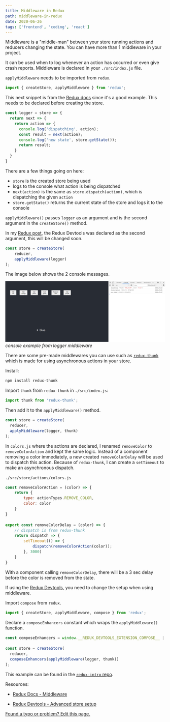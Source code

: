 ```yaml
---
title: Middleware in Redux
path: middleware-in-redux
date: 2020-06-26
tags: ['frontend', 'coding', 'react']
---
```


Middleware is a "middle-man" between your store running actions and reducers changing the state. You can have more than 1 middleware in your project.

It can be used when to log whenever an action has occurred or even give crash reports. Middleware is declared in your `./src/index.js` file.

`applyMiddleware` needs to be imported from `redux`.

```js
import { createStore, applyMiddleware } from 'redux';
```

This next snippet is from the [Redux docs](https://redux.js.org/advanced/middleware/#the-final-approach) since it's a good example. This needs to be declared before creating the store.

```js
const logger = store => {
  return next => {
    return action => {
      console.log('dispatching', action);
      const result = next(action);
      console.log('new state', store.getState());
      return result;
    }
  }
}
```
There are a few things going on here:

- `store` is the created store being used
- logs to the console what action is being dispatched
- `next(action)` is the same as `store.dispatch(action)`, which is dispatching the given `action`
- `store.getState()` returns the current state of the store and logs it to the console

`applyMiddleware()` passes `logger` as an argument and is the second argument in the `createStore()` method.

In my [Redux post](/using-redux-in-react), the Redux Devtools was declared as the second argument, this will be changed soon.

```js
const store = createStore(
    reducer,
    applyMiddleware(logger)
);
```

The image below shows the 2 console messages.

![console example from logger middleware](./images/2020-06-26/console.png)
_console example from logger middleware_

There are some pre-made middlewares you can use such as [`redux-thunk`](https://github.com/reduxjs/redux-thunk) which is made for using asynchronous actions in your store.

Install:

```bash
npm install redux-thunk
```

Import `thunk` from `redux-thunk` in `./src/index.js`:

```js
import thunk from 'redux-thunk';
```
Then add it to the `applyMiddleware()` method.

```js
const store = createStore(
  reducer,
  applyMiddleware(logger, thunk)
);
```

In `colors.js` where the actions are declared, I renamed `removeColor` to `removeColorAction` and kept the same logic. Instead of a component removing a color immediately, a new created `removeColorDelay` will be used to dispatch this action. Because of `redux-thunk`, I can create a `setTimeout` to make an asynchronous dispatch.

`./src/store/actions/colors.js`

```js
const removeColorAction = (color) => {
    return {
        type: actionTypes.REMOVE_COLOR,
        color: color
    }
}

export const removeColorDelay = (color) => {
    // dispatch is from redux-thunk
    return dispatch => {
        setTimeout(() => {
            dispatch(removeColorAction(color));
        }, 3000)
    }
}
```
With a component calling `removeColorDelay`, there will be a 3 sec delay before the color is removed from the state.

If using the [Redux Devtools](https://github.com/zalmoxisus/redux-devtools-extension), you need to change the setup when using middleware.

Import `compose` from `redux`.

```js
import { createStore, applyMiddleware, compose } from 'redux';
```

Declare a `composeEnhancers` constant which wraps the `applyMiddleware()` function.

```js
const composeEnhancers = window.__REDUX_DEVTOOLS_EXTENSION_COMPOSE__ || compose;

const store = createStore(
  reducer,
  composeEnhancers(applyMiddleware(logger, thunk))
);
```

This example can be found in the [`redux-intro` repo](https://github.com/Dana94/redux-intro).

Resources:

- [Redux Docs - Middleware](https://redux.js.org/advanced/middleware)

- [Redux Devtools - Advanced store setup](https://github.com/zalmoxisus/redux-devtools-extension#12-advanced-store-setup)


[Found a typo or problem? Edit this page.](https://github.com/Dana94/website/blob/master/blog/2020-06-26-middleware-in-redux.md)
